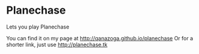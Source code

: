 # Planechase
Lets you play Planechase

You can find it on my page at http://qanazoga.github.io/planechase
Or for a shorter link, just use http://planechase.tk

